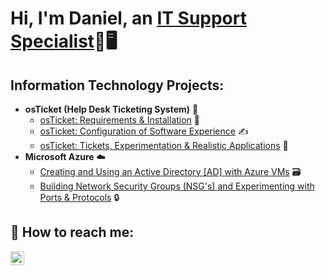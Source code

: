<h1>Hi, I'm Daniel, an <a href="https://linkedin.com/in/daniel-weidner-78142733b/">IT Support Specialist</a>💼🖥️</h1>

<h2> Information Technology Projects:</h2>

- <b>osTicket (Help Desk Ticketing System)</b> 🦘
  - [osTicket: Requirements & Installation](https://github.com/daniel-m-weidner/osticket-prereqs) 💾
  - [osTicket: Configuration of Software Experience](https://github.com/daniel-m-weidner/post-install-config) ✍️
  - [osTicket: Tickets, Experimentation & Realistic Applications](https://github.com/daniel-m-weidner/ticket-lifecycle)  🎫
- <b>Microsoft Azure</b> ☁️
  - [Creating and Using an Active Directory [AD] with Azure VMs](https://github.com/daniel-m-weidner/configure-ad) 🗃️
  - [Building Network Security Groups (NSG's) and Experimenting with Ports & Protocols](https://github.com/daniel-m-weidner/azure-network-protocols) 🔒

<h2> 📱 How to reach me:</h2>

[<img align="left" alt="Josh | LinkedIn" width="22px" src="https://cdn.jsdelivr.net/npm/simple-icons@v3/icons/linkedin.svg" />][linkedin]

[linkedin]: https://linkedin.com/in/daniel-weidner-78142733b/
